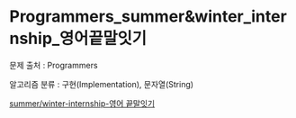 # Programmers_summer&winter_internship_영어끝말잇기
문제 출처 : Programmers

알고리즘 분류 : 구현(Implementation), 문자열(String)

[summer/winter-internship-영어 끝말잇기](https://school.programmers.co.kr/learn/courses/30/lessons/12981)